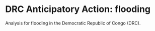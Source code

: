 # DRC Anticipatory Action: flooding

Analysis for flooding in the Democratic Republic of Congo (DRC).
